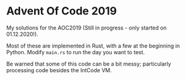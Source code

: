 # Advent Of Code 2019

My solutions for the AOC2019 (Still in progress - only started on 01.12.2020!). 

Most of these are implemented in Rust, with a few at the beginning in Python.
Modify `main.rs` to run the day you want to test.

Be warned that some of this code can be a bit messy; particularly
processing code besides the IntCode VM.